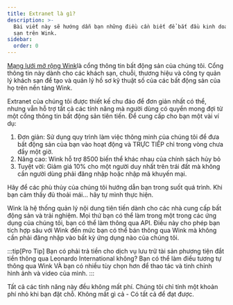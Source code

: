 ```yaml
---
title: Extranet là gì?
description: >-
  Bài viết này sẽ hướng dẫn bạn những điều cần biết để bắt đầu kinh doanh khách
  sạn trên Wink.
sidebar:
  order: 0
---
```

[Mạng lưới mở rộng Wink](https://extranet.wink.travel)là cổng thông tin bất động sản của chúng tôi. Cổng thông tin này dành cho các khách sạn, chuỗi, thương hiệu và công ty quản lý khách sạn để tạo và quản lý hồ sơ kỹ thuật số của các bất động sản của họ trên nền tảng Wink.

Extranet của chúng tôi được thiết kế chu đáo để đơn giản nhất có thể, nhưng vẫn hỗ trợ tất cả các tính năng mà người dùng có quyền mong đợi từ một cổng thông tin bất động sản tiên tiến. Để cung cấp cho bạn một vài ví dụ:

1. Đơn giản: Sử dụng quy trình làm việc thông minh của chúng tôi để đưa bất động sản của bạn vào hoạt động và TRỰC TIẾP chỉ trong vòng chưa đầy một giờ.
2. Nâng cao: Wink hỗ trợ 8500 biến thể khác nhau của chính sách hủy bỏ
3. Tuyệt vời: Giảm giá 10% cho một người duy nhất trên trái đất mà không cần người dùng phải đăng nhập hoặc nhập mã khuyến mại.

Hãy để các phù thủy của chúng tôi hướng dẫn bạn trong suốt quá trình. Khi bạn cảm thấy đủ thoải mái... hãy tự mình thực hiện.

Wink là hệ thống quản lý nội dung tiên tiến dành cho các nhà cung cấp bất động sản và trải nghiệm. Mọi thứ bạn có thể làm trong một trong các ứng dụng của chúng tôi, bạn có thể làm thông qua API. Điều này cho phép bạn tích hợp sâu với Wink đến mức bạn có thể bán thông qua Wink mà không cần phải đăng nhập vào bất kỳ ứng dụng nào của chúng tôi.

:::tip\[Pro Tip]
Bạn có phải trả tiền cho dịch vụ lưu trữ tài sản phương tiện đắt tiền thông qua Leonardo International không? Bạn có thể làm điều tương tự thông qua Wink VÀ bạn có nhiều tùy chọn hơn để thao tác và tinh chỉnh hình ảnh và video của mình.
:::

Tất cả các tính năng này đều không mất phí. Chúng tôi chỉ tính một khoản phí nhỏ khi bạn đặt chỗ. Không mất gì cả - Có tất cả để đạt được.

